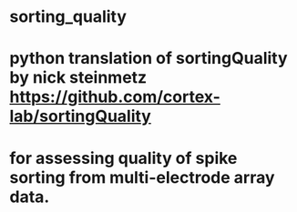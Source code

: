 # sorting_quality
# python translation of sortingQuality by nick steinmetz https://github.com/cortex-lab/sortingQuality
# for assessing quality of spike sorting from multi-electrode array data.
